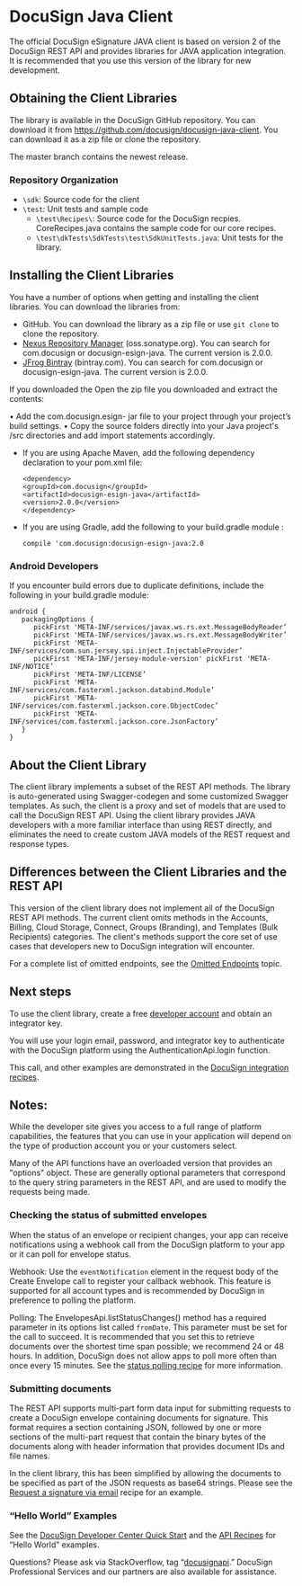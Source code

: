 # DocuSign Java Client

The official DocuSign eSignature JAVA client is based on version 2 of the DocuSign REST API and provides libraries for JAVA application integration. It is recommended that you use this version of the library for new development.  

## Obtaining the Client Libraries

The library is available in the DocuSign GitHub repository. You can download it from https://github.com/docusign/docusign-java-client. You can download it as a zip file or clone the repository.

The master branch contains the newest release.

### Repository Organization

* `\sdk`:  Source code for the client 
* `\test`:  Unit tests and sample code
   * `\test\Recipes\`: Source code for the DocuSign recpies. CoreRecipes.java contains the sample code for our core recipes.
   * `\test\dkTests\SdkTests\test\SdkUnitTests.java`: Unit tests for the library.

## Installing the Client Libraries

You have a number of options when getting and installing the client libraries.
You can download the libraries from: 

- GitHub. You can download the library as a zip file or use `git clone` to clone the repository.
- [Nexus Repository Manager](https://oss.sonatype.org/#nexus-search;quick~docusign-esign-java) (oss.sonatype.org). You can search for com.docusign or docusign-esign-java. The current version is 2.0.0.
- [JFrog Bintray](https://bintray.com/search?query=docusign-esign-java) (bintray.com). You can search for com.docusign or docusign-esign-java. The current version is 2.0.0.

If you downloaded the  Open the zip file you downloaded and extract the contents:

•	Add the  com.docusign.esign-<version number> jar file to your project through your project’s build settings.
•	Copy the source folders directly into your Java project's /src directories and add import statements accordingly.
- If you are using Apache Maven, add the following dependency declaration to your pom.xml file:
   ```
   <dependency>
   <groupId>com.docusign</groupId>
   <artifactId>docusign-esign-java</artifactId>
   <version>2.0.0</version>
   </dependency>
   ```

- If you are using Gradle, add the following to your build.gradle module :

   `compile 'com.docusign:docusign-esign-java:2.0`
   
### Android Developers 

If you encounter build errors due to duplicate definitions, include the following in your build.gradle module:

```
android {
   packagingOptions {
      pickFirst 'META-INF/services/javax.ws.rs.ext.MessageBodyReader’
      pickFirst 'META-INF/services/javax.ws.rs.ext.MessageBodyWriter’
      pickFirst 'META-INF/services/com.sun.jersey.spi.inject.InjectableProvider’
      pickFirst 'META-INF/jersey-module-version' pickFirst 'META-INF/NOTICE’
      pickFirst 'META-INF/LICENSE’
      pickFirst 'META-INF/services/com.fasterxml.jackson.databind.Module’
      pickFirst 'META-INF/services/com.fasterxml.jackson.core.ObjectCodec’
      pickFirst 'META-INF/services/com.fasterxml.jackson.core.JsonFactory’
   }
}
```

## About the Client Library

The client library implements a subset of the REST API methods. The library is auto-generated using Swagger-codegen and some customized Swagger templates.  As such, the client is a proxy and set of models that are used to call the DocuSign REST API. Using the client library provides JAVA developers with a more familiar interface than using REST directly, and eliminates the need to create custom JAVA models of the REST request and response types. 

## Differences between the Client Libraries and the REST API

This version of the client library does not implement all of the DocuSign REST API methods. The current client omits methods in the Accounts, Billing, Cloud Storage, Connect, Groups (Branding), and Templates (Bulk Recipients) categories. The client's methods support the core set of use cases that developers new to DocuSign integration will encounter. 

For a complete list of omitted endpoints, see the [Omitted Endpoints](./omitted_endpoints.md) topic.

## Next steps 

To use the client library, create a free [developer account](https://secure.docusign.com/signup/developer) and obtain an integrator key. 

You will use your login email, password, and integrator key to authenticate with the DocuSign platform using the AuthenticationApi.login function. 

This call, and other examples are demonstrated in the [DocuSign integration recipes](https://www.docusign.com/developer-center/recipes). 

## Notes:

While the developer site gives you access to a full range of platform capabilities, the features that you can use in your application will depend on the type of production account you or your customers select.

Many of the API functions have an overloaded version that provides an "options" object. These are generally optional parameters that correspond to the query string parameters in the REST API, and are used to modify the requests being made.

### Checking the status of submitted envelopes

When the status of an envelope or recipient changes, your app can receive notifications using a webhook call from the DocuSign platform to your app or it can poll for envelope status.

Webhook: Use the `eventNotification` element in the request body of the Create Envelope call to register your callback webhook. This feature is supported for all account types and is recommended by DocuSign in preference to polling the platform. 

Polling: The EnvelopesApi.listStatusChanges() method has a required parameter in its options list called `fromDate`. This parameter must be set for the call to succeed. It is recommended that you set this to retrieve documents over the shortest time span possible; we recommend 24 or 48 hours. In addition, DocuSign does not allow apps to poll more often than once every 15 minutes. See the [status polling recipe](https://www.docusign.com/developer-center/recipes/polling-for-envelope-status) for more information.

### Submitting documents

The REST API supports multi-part form data input for submitting requests to create a DocuSign envelope containing documents for signature. This format requires a section containing JSON, followed by one or more sections of the multi-part request that contain the binary bytes of the documents along with header information that provides document IDs and file names. 

In the client library, this has been simplified by allowing the documents to be specified as part of the JSON requests as base64 strings. Please see the [Request a signature via email](https://www.docusign.com/developer-center/recipes/request-a-signature-via-email) recipe for an example. 

### “Hello World” Examples

See the [DocuSign Developer Center Quick Start](https://www.docusign.com/developer-center/quick-start/request-signatures) and the [API Recipes](https://www.docusign.com/developer-center/recipes) for “Hello World” examples. 

Questions? Please ask via StackOverflow, tag “[docusignapi](http://stackoverflow.com/questions/tagged/docusignapi).” DocuSign Professional Services and our partners are also available for assistance.
